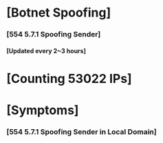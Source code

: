 # [Botnet Spoofing]
### [554 5.7.1 Spoofing Sender]
#### [Updated every 2~3 hours]

# [Counting 53022 IPs]

# [Symptoms] 
###   [554 5.7.1 Spoofing Sender in Local Domain]
